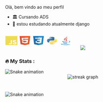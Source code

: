 Olá, bem vindo ao meu perfil
- 🏛 Cursando ADS
- 🌱 estou estudando atualmente django

<div style="display: inline_block"><br>
  <img align="center" alt="Js" height="30" width="40" src="https://raw.githubusercontent.com/devicons/devicon/master/icons/javascript/javascript-plain.svg">
  <img align="center" alt="HTML" height="30" width="40" src="https://raw.githubusercontent.com/devicons/devicon/master/icons/html5/html5-original.svg">
  <img align="center" alt="CSS" height="30" width="40" src="https://raw.githubusercontent.com/devicons/devicon/master/icons/css3/css3-original.svg">
  <img align="center" alt="Python" height="30" width="40" src="https://raw.githubusercontent.com/devicons/devicon/master/icons/python/python-original.svg">
  <img align="center" alt="Java" height="30" width="40" src="https://raw.githubusercontent.com/devicons/devicon/master/icons/java/java-original.svg">
</div>

<div align="center">
  <img height="150" src="https://media.giphy.com/media/M9gbBd9nbDrOTu1Mqx/giphy.gif"  />
</div>

###
<h3 align="left">🔥   My Stats :</h3>
<img src="https://raw.githubusercontent.com/maurodesouz/maurodesouz/output/snake.svg" alt="Snake animation" />

<div align="center">
  <img src="https://streak-stats.demolab.com?user=carloseduardo002&locale=en&mode=daily&theme=dark&hide_border=false&border_radius=5&order=3" height="220" alt="streak graph"  />
</div>

###

###

###

<br clear="both">

<img src="https://raw.githubusercontent.com/maurodesouza/maurodesouza/output/snake.svg" alt="Snake animation" />

###
